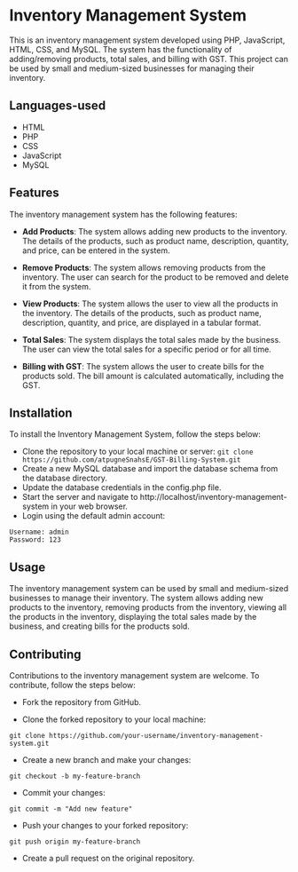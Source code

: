 

# Inventory Management System

This is an inventory management system developed using PHP, JavaScript, HTML, CSS, and MySQL. The system has the functionality of adding/removing products, total sales, and billing with GST. This project can be used by small and medium-sized businesses for managing their inventory.

## Languages-used
<ul>
<li>HTML</li>
<li>PHP</li>
<li>CSS</li>
<li>JavaScript</li>
<li>MySQL</li>
</ul>

## Features

The inventory management system has the following features:

- **Add Products**: The system allows adding new products to the inventory. The details of the products, such as product name, description, quantity, and price, can be entered in the system.

- **Remove Products**: The system allows removing products from the inventory. The user can search for the product to be removed and delete it from the system.

- **View Products**: The system allows the user to view all the products in the inventory. The details of the products, such as product name, description, quantity, and price, are displayed in a tabular format.

- **Total Sales**: The system displays the total sales made by the business. The user can view the total sales for a specific period or for all time.

- **Billing with GST**: The system allows the user to create bills for the products sold. The bill amount is calculated automatically, including the GST.

## Installation
To install the Inventory Management System, follow the steps below:

- Clone the repository to your local machine or server:
```git clone https://github.com/atpugneSnahsE/GST-Billing-System.git```
- Create a new MySQL database and import the database schema from the database directory.
- Update the database credentials in the config.php file.
- Start the server and navigate to http://localhost/inventory-management-system in your web browser.
- Login using the default admin account:
```
Username: admin
Password: 123
```

## Usage

The inventory management system can be used by small and medium-sized businesses to manage their inventory. The system allows adding new products to the inventory, removing products from the inventory, viewing all the products in the inventory, displaying the total sales made by the business, and creating bills for the products sold.

## Contributing

Contributions to the inventory management system are welcome. To contribute, follow the steps below:

* Fork the repository from GitHub.

* Clone the forked repository to your local machine:

```
git clone https://github.com/your-username/inventory-management-system.git
```

* Create a new branch and make your changes:

```
git checkout -b my-feature-branch
```

* Commit your changes:

```
git commit -m "Add new feature"
```

* Push your changes to your forked repository:

```
git push origin my-feature-branch
```

* Create a pull request on the original repository.



